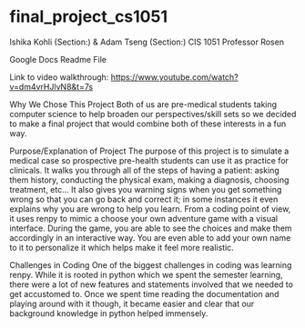 # final_project_cs1051
 
Ishika Kohli (Section:) & Adam Tseng (Section:) 
CIS 1051
Professor Rosen


Google Docs Readme File

Link to video walkthrough: https://www.youtube.com/watch?v=dm4vrHJlvN8&t=7s

Why We Chose This Project
Both of us are pre-medical students taking computer science to help broaden our perspectives/skill sets so we decided to make a final project that would combine both of these interests in a fun way. 

Purpose/Explanation of Project
The purpose of this project is to simulate a medical case so prospective pre-health students can use it as practice for clinicals. It walks you through all of the steps of having a patient: asking them history, conducting the physical exam, making a diagnosis, choosing treatment, etc… It also gives you warning signs when you get something wrong so that you can go back and correct it; in some instances it even explains why you are wrong to help you learn. 
From a coding point of view, it uses renpy to mimic a choose your own adventure game with a visual interface. During the game, you are able to see the choices and make them accordingly in an interactive way. You are even able to add your own name to it to personalize it which helps make it feel more realistic. 

Challenges in Coding 
One of the biggest challenges in coding was learning renpy. While it is rooted in python which we spent the semester learning, there were a lot of new features and statements involved that we needed to get accustomed to. Once we spent time reading the documentation and playing around with it though, it became easier and clear that our background knowledge in python helped immensely. 
